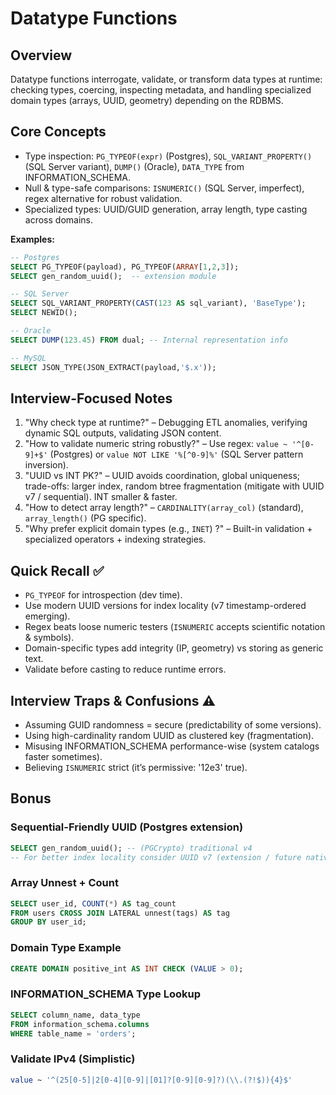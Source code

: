# Datatype Functions

## Overview
Datatype functions interrogate, validate, or transform data types at runtime: checking types, coercing, inspecting metadata, and handling specialized domain types (arrays, UUID, geometry) depending on the RDBMS.

## Core Concepts
- Type inspection: `PG_TYPEOF(expr)` (Postgres), `SQL_VARIANT_PROPERTY()` (SQL Server variant), `DUMP()` (Oracle), `DATA_TYPE` from INFORMATION_SCHEMA.
- Null & type-safe comparisons: `ISNUMERIC()` (SQL Server, imperfect), regex alternative for robust validation.
- Specialized types: UUID/GUID generation, array length, type casting across domains.

**Examples:**
```sql
-- Postgres
SELECT PG_TYPEOF(payload), PG_TYPEOF(ARRAY[1,2,3]);
SELECT gen_random_uuid();  -- extension module

-- SQL Server
SELECT SQL_VARIANT_PROPERTY(CAST(123 AS sql_variant), 'BaseType');
SELECT NEWID();

-- Oracle
SELECT DUMP(123.45) FROM dual; -- Internal representation info

-- MySQL
SELECT JSON_TYPE(JSON_EXTRACT(payload,'$.x'));
```

## Interview-Focused Notes
1. "Why check type at runtime?" – Debugging ETL anomalies, verifying dynamic SQL outputs, validating JSON content.
2. "How to validate numeric string robustly?" – Use regex: `value ~ '^[0-9]+$'` (Postgres) or `value NOT LIKE '%[^0-9]%'` (SQL Server pattern inversion).
3. "UUID vs INT PK?" – UUID avoids coordination, global uniqueness; trade-offs: larger index, random btree fragmentation (mitigate with UUID v7 / sequential). INT smaller & faster.
4. "How to detect array length?" – `CARDINALITY(array_col)` (standard), `array_length()` (PG specific).
5. "Why prefer explicit domain types (e.g., `INET`) ?" – Built-in validation + specialized operators + indexing strategies.

## Quick Recall ✅
- `PG_TYPEOF` for introspection (dev time).
- Use modern UUID versions for index locality (v7 timestamp-ordered emerging).
- Regex beats loose numeric testers (`ISNUMERIC` accepts scientific notation & symbols).
- Domain-specific types add integrity (IP, geometry) vs storing as generic text.
- Validate before casting to reduce runtime errors.

## Interview Traps & Confusions ⚠️
- Assuming GUID randomness = secure (predictability of some versions).
- Using high-cardinality random UUID as clustered key (fragmentation).
- Misusing INFORMATION_SCHEMA performance-wise (system catalogs faster sometimes).
- Believing `ISNUMERIC` strict (it’s permissive: '12e3' true).

## Bonus
### Sequential-Friendly UUID (Postgres extension)
```sql
SELECT gen_random_uuid(); -- (PGCrypto) traditional v4
-- For better index locality consider UUID v7 (extension / future native support)
```

### Array Unnest + Count
```sql
SELECT user_id, COUNT(*) AS tag_count
FROM users CROSS JOIN LATERAL unnest(tags) AS tag
GROUP BY user_id;
```

### Domain Type Example
```sql
CREATE DOMAIN positive_int AS INT CHECK (VALUE > 0);
```

### INFORMATION_SCHEMA Type Lookup
```sql
SELECT column_name, data_type
FROM information_schema.columns
WHERE table_name = 'orders';
```

### Validate IPv4 (Simplistic)
```sql
value ~ '^(25[0-5]|2[0-4][0-9]|[01]?[0-9][0-9]?)(\\.(?!$)){4}$'
```
